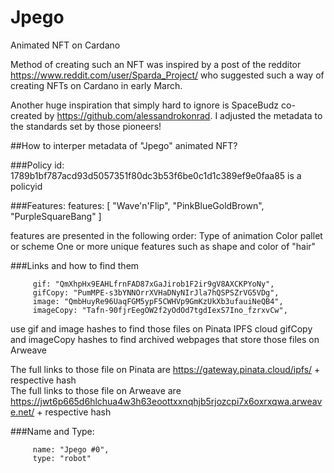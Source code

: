# Jpego
Animated NFT on Cardano

Method of creating such an NFT was inspired by a post of the redditor https://www.reddit.com/user/Sparda_Project/ who
suggested such a way of creating NFTs on Cardano in early March. 

Another huge inspiration that simply hard to ignore is SpaceBudz co-created by https://github.com/alessandrokonrad. I adjusted the metadata to the standards set by those
pioneers!

##How to interper metadata of "Jpego" animated NFT?

###Policy id:
1789b1bf787acd93d5057351f80dc3b53f6be0c1d1c389ef9e0faa85 is a policyid

###Features:
 features: [
            "Wave'n'Flip",
            "PinkBlueGoldBrown",
            "PurpleSquareBang"
         ]

features are presented in the following order:
Type of animation
Color pallet or scheme
One or more unique features such as shape and color of "hair"

###Links and how to find them

         gif: "QmXhpHx9EAHLfrnFAD87xGaJirob1F2ir9gV8AXCKPYoNy",
         gifCopy: "PumMPE-s3bYNNOrrXVHaDNyNIrJla7hQSPSZrVG5VDg",
         image: "QmbHuyRe96UaqFGM5ypF5CWHVp9GmKzUkXb3ufauiNeQB4",
         imageCopy: "Tafn-90fjrEegOW2f2yOdOd7tgdIexS7Ino_fzrxvCw",

use gif and image hashes to find those files on Pinata IPFS cloud
gifCopy and imageCopy hashes to find archived webpages that store those files on Arweave

The full links to those file on Pinata are https://gateway.pinata.cloud/ipfs/ +  respective hash<br/>
The full links to those file on Arweave are https://jwt6p665d6hlchua4w3h63eoottxxnqhjb5rjozcpi7x6oxrxqwa.arweave.net/ + respective hash
    
###Name and Type:
             
         name: "Jpego #0",
         type: "robot"
                             
